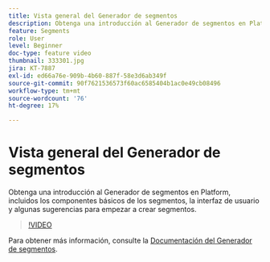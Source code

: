 ```yaml
---
title: Vista general del Generador de segmentos
description: Obtenga una introducción al Generador de segmentos en Platform, incluidos los componentes básicos de los segmentos, la interfaz de usuario y algunas sugerencias para empezar a crear segmentos.
feature: Segments
role: User
level: Beginner
doc-type: feature video
thumbnail: 333301.jpg
jira: KT-7887
exl-id: ed66a76e-909b-4b60-887f-58e3d6ab349f
source-git-commit: 90f7621536573f60ac6585404b1ac0e49cb08496
workflow-type: tm+mt
source-wordcount: '76'
ht-degree: 17%

---
```


# Vista general del Generador de segmentos

Obtenga una introducción al Generador de segmentos en Platform, incluidos los componentes básicos de los segmentos, la interfaz de usuario y algunas sugerencias para empezar a crear segmentos.

>[!VIDEO](https://video.tv.adobe.com/v/333301/?quality=12&learn=on)

Para obtener más información, consulte la [Documentación del Generador de segmentos](https://experienceleague.adobe.com/docs/experience-platform/segmentation/ui/segment-builder.html?lang=es).